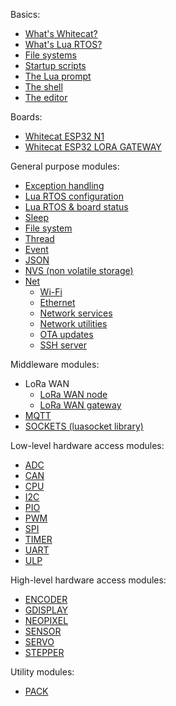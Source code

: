 Basics:

* [What's Whitecat?](https://github.com/whitecatboard/Lua-RTOS-ESP32/wiki/What's-Whitecat%3F)
* [What's Lua RTOS?](https://github.com/whitecatboard/Lua-RTOS-ESP32/wiki/What's-Lua-RTOS%3F)
* [File systems](https://github.com/whitecatboard/Lua-RTOS-ESP32/wiki/File-systems)
* [Startup scripts](https://github.com/whitecatboard/Lua-RTOS-ESP32/wiki/Startup-scripts)
* [The Lua prompt](https://github.com/whitecatboard/Lua-RTOS-ESP32/wiki/The-Lua-prompt)
* [The shell](https://github.com/whitecatboard/Lua-RTOS-ESP32/wiki/The-shell)
* [The editor](https://github.com/whitecatboard/Lua-RTOS-ESP32/wiki/The-editor)

Boards:

* [Whitecat ESP32 N1](https://github.com/whitecatboard/Lua-RTOS-ESP32/wiki/Whitecat-ESP32-N1)
* [Whitecat ESP32 LORA GATEWAY](https://github.com/whitecatboard/Lua-RTOS-ESP32/wiki/Whitecat-ESP32-LORA-GATEWAY)

General purpose modules:

* [Exception handling](https://github.com/whitecatboard/Lua-RTOS-ESP32/wiki/Exception-handling)
* [Lua RTOS configuration](https://github.com/whitecatboard/Lua-RTOS-ESP32/wiki/Lua-RTOS-configuration)
* [Lua RTOS & board status](https://github.com/whitecatboard/Lua-RTOS-ESP32/wiki/Lua-RTOS-&-board-status)
* [Sleep](https://github.com/whitecatboard/Lua-RTOS-ESP32/wiki/Sleep)
* [File system](https://github.com/whitecatboard/Lua-RTOS-ESP32/wiki/File-system)
* [Thread](https://github.com/whitecatboard/Lua-RTOS-ESP32/wiki/Thread-Module)
* [Event](https://github.com/whitecatboard/Lua-RTOS-ESP32/wiki/EVENT-module)
* [JSON](https://github.com/whitecatboard/Lua-RTOS-ESP32/wiki/JSON-(lua-cjson-library))  
* [NVS (non volatile storage)](https://github.com/whitecatboard/Lua-RTOS-ESP32/wiki/NVS-Module)
* [Net](https://github.com/whitecatboard/Lua-RTOS-ESP32/wiki/Net-Module)
   * [Wi-Fi](https://github.com/whitecatboard/Lua-RTOS-ESP32/wiki/Net-module#wi-fi)
   * [Ethernet](https://github.com/whitecatboard/Lua-RTOS-ESP32/wiki/Net-module#ethernet)
   * [Network services](https://github.com/whitecatboard/Lua-RTOS-ESP32/wiki/Network-services)
   * [Network utilities](https://github.com/whitecatboard/Lua-RTOS-ESP32/wiki/Network-utilities)
   * [OTA updates](https://github.com/whitecatboard/Lua-RTOS-ESP32/wiki/OTA-updates)
   * [SSH server](https://github.com/whitecatboard/Lua-RTOS-ESP32/wiki/SSH-server)

Middleware modules:

* LoRa WAN
   * [LoRa WAN node](https://github.com/whitecatboard/Lua-RTOS-ESP32/wiki/LoRa-WAN-node-module)
   * [LoRa WAN gateway](https://github.com/whitecatboard/Lua-RTOS-ESP32/wiki/LoRa-WAN-gateway-module)
* [MQTT](https://github.com/whitecatboard/Lua-RTOS-ESP32/wiki/MQTT-module)
* [SOCKETS (luasocket library)](https://github.com/whitecatboard/Lua-RTOS-ESP32/wiki/SOCKETS-(luasocket-library))

Low-level hardware access modules:

* [ADC](https://github.com/whitecatboard/Lua-RTOS-ESP32/wiki/ADC-Module)
* [CAN](https://github.com/whitecatboard/Lua-RTOS-ESP32/wiki/CAN-module)
* [CPU](https://github.com/whitecatboard/Lua-RTOS-ESP32/wiki/CPU-module)
* [I2C](https://github.com/whitecatboard/Lua-RTOS-ESP32/wiki/I2C-module)
* [PIO](https://github.com/whitecatboard/Lua-RTOS-ESP32/wiki/PIO-Module)
* [PWM](https://github.com/whitecatboard/Lua-RTOS-ESP32/wiki/PWM-Module)
* [SPI](https://github.com/whitecatboard/Lua-RTOS-ESP32/wiki/SPI-Module)
* [TIMER](https://github.com/whitecatboard/Lua-RTOS-ESP32/wiki/TIMER-module)
* [UART](https://github.com/whitecatboard/Lua-RTOS-ESP32/wiki/UART-Module)
* [ULP](https://github.com/whitecatboard/Lua-RTOS-ESP32/wiki/ULP-Module)

High-level hardware access modules:

* [ENCODER](https://github.com/whitecatboard/Lua-RTOS-ESP32/wiki/ENCODER-module)
* [GDISPLAY](https://github.com/whitecatboard/Lua-RTOS-ESP32/wiki/GDISPLAY-module)
* [NEOPIXEL](https://github.com/whitecatboard/Lua-RTOS-ESP32/wiki/NEOPIXEL-module)
* [SENSOR](https://github.com/whitecatboard/Lua-RTOS-ESP32/wiki/Sensor-module)
* [SERVO](https://github.com/whitecatboard/Lua-RTOS-ESP32/wiki/SERVO-module)
* [STEPPER](https://github.com/whitecatboard/Lua-RTOS-ESP32/wiki/STEPPER-module)

Utility modules:
* [PACK](https://github.com/whitecatboard/Lua-RTOS-ESP32/wiki/Pack-module)